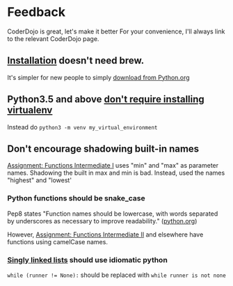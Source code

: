 # Feedback
CoderDojo is great, let's make it better
For your convenience, I'll always link to the relevant CoderDojo page.
## [Installation](http://learn.village88.com/m/19/177/1914) doesn't need brew.
It's simpler for new people to simply [download from Python.org](https://www.python.org/downloads/)
## Python3.5 and above [don't require installing virtualenv](http://learn.village88.com/m/19/177/1917)
Instead do `python3 -m venv my_virtual_environment`
## Don't encourage shadowing built-in names
[Assignment: Functions Intermediate I](http://learn.village88.com/m/19/178/1931) uses "min" and "max" as parameter 
names. Shadowing the built in max and min is bad. Instead, used the names "highest" and "lowest'

### Python functions should be snake_case
Pep8 states "Function names should be lowercase, with words separated by underscores as necessary to improve 
readability." ([python.org](https://www.python.org/dev/peps/pep-0008/#function-and-variable-names)) 

However, [Assignment: Functions Intermediate II](http://learn.village88.com/m/19/178/1932) and elsewhere have 
functions using camelCase names.

### [Singly linked lists](http://learn.village88.com/m/19/185/1957) should use idiomatic python
`while (runner != None):` should be replaced with `while runner is not none`